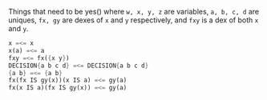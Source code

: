 Things that need to be yes() where `w, x, y, z` are variables, `a, b, c, d` are
uniques, `fx, gy` are dexes of `x` and `y` respectively, and `fxy` is a dex of
both `x` and `y`.
```rs
x =<= x
x(a) =<= a
fxy =<= fx({x y})
DECISION{a b c d} =<= DECISION{a b c d}
{a b} =<= {a b}
fx(fx IS gy(x))(x IS a) =<= gy(a)
fx(x IS a)(fx IS gy(x)) =<= gy(a)
```